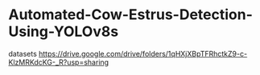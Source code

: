 # Automated-Cow-Estrus-Detection-Using-YOLOv8s

datasets 
https://drive.google.com/drive/folders/1qHXjXBpTFRhctkZ9-c-KlzMRKdcKG-_R?usp=sharing
